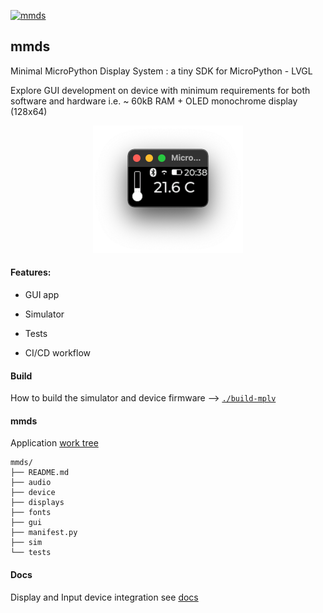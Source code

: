 [![mmds](https://github.com/Carglglz/mmds/actions/workflows/mmds_ci.yml/badge.svg)](https://github.com/Carglglz/mmds/actions/workflows/mmds_ci.yml)
## mmds


Minimal MicroPython Display System : a tiny SDK for MicroPython - LVGL

Explore GUI development on device with minimum requirements for both software and hardware
i.e. ~ 60kB RAM + OLED monochrome display (128x64)

<div align="center">
  <img src="docs/img/thermometer.png" width="240" height="204">
</div>

#### Features:

- GUI app 

- Simulator

- Tests

- CI/CD workflow


#### Build 

How to build the simulator and device firmware --> [`./build-mplv`](./build-mplv/README.md)


#### mmds 

Application [work tree](./mmds/README.md)  
```
mmds/
├── README.md
├── audio
├── device
├── displays
├── fonts
├── gui
├── manifest.py
├── sim
└── tests

```

#### Docs

Display and Input device integration see [docs](./docs/README.md)



